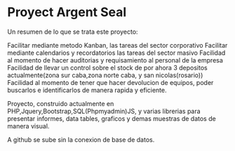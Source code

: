 # Proyect Argent Seal

Un resumen de lo que se trata este proyecto:

Facilitar mediante metodo Kanban, las tareas del sector corporativo
Facilitar mediante calendarios y recordatorios las tareas del sector masivo
Facilidad al momento de hacer auditorias y requisamiento al personal de la empresa
Facilidad de llevar un control sobre el stock de por ahora 3 depositos actualmente(zona sur caba,zona norte caba, y san nicolas(rosario))
Facilidad al momento de tener que hacer devolucion de equipos, poder buscarlos e identificarlos de manera rapida y eficiente.

Proyecto, construido actualmente en PHP,Jquery,Bootstrap,SQL(Phpmyadmin)JS, y varias librerias para presentar informes, data tables, graficos y demas muestras de datos de manera visual.

A github se sube sin la conexion de base de datos.
